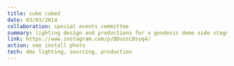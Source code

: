 ```yaml
---
title: cube cubed
date: 03/03/2014
collaboration: special events committee
summary: lighting design and productions for a geodesic dome side stage for springfest 2015
link: https://www.instagram.com/p/BDuzsL0syq4/
action: see install photo
tech: dmx lighting, sourcing, production
---
```

